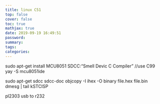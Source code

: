```yaml
---
title: linux C51
top: false
cover: false
toc: true
mathjax: true
date: 2019-09-19 16:49:51
password:
summary:
tags:
categories:
---
```

sudo apt-get install
MCU8051 SDCC:“Smell Devic C Compiler” //use C99
yay -S mcu8051ide

sudo apt-get sdcc sdcc-doc
objcopy -I ihex -O binary file.hex file.bin
dmesg | tail
kSTCISP

pl2303 usb to r232
